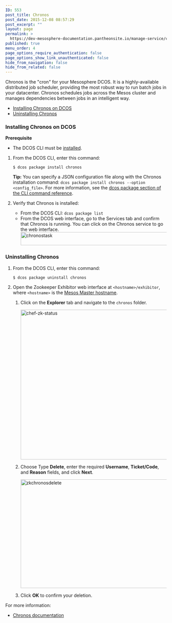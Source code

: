 ```yaml
---
ID: 553
post_title: Chronos
post_date: 2015-12-08 08:57:29
post_excerpt: ""
layout: page
permalink: >
  https://dev-mesosphere-documentation.pantheonsite.io/manage-service/chronos/
published: true
menu_order: 4
page_options_require_authentication: false
page_options_show_link_unauthenticated: false
hide_from_navigation: false
hide_from_related: false
---
```

Chronos is the "cron" for your Mesosphere DCOS. It is a highly-available distributed job scheduler, providing the most robust way to run batch jobs in your datacenter. Chronos schedules jobs across the Mesos cluster and manages dependencies between jobs in an intelligent way.

*   [Installing Chronos on DCOS][1]
*   [Uninstalling Chronos][2]

### <a name="chronosinstall"></a>Installing Chronos on DCOS

**Prerequisite**

*   The DCOS CLI must be [installed][3].

1.  From the DCOS CLI, enter this command:
    
        $ dcos package install chronos
        
    
    **Tip:** You can specify a JSON configuration file along with the Chronos installation command: `dcos package install chronos --option <config_file>`. For more information, see the [dcos package section of the CLI command reference][4].

2.  Verify that Chronos is installed:
    
    *   From the DCOS CLI: `dcos package list`
    *   From the DCOS web interface, go to the Services tab and confirm that Chronos is running. You can click on the Chronos service to go the web interface. <a href="https://docs.mesosphere.com/wp-content/uploads/2015/12/chronostask.png" rel="attachment wp-att-1512"><img src="https://docs.mesosphere.com/wp-content/uploads/2015/12/chronostask.png" alt="chronostask" width="710" height="41" class="alignnone size-full wp-image-1512" /></a>

### <a name="uninstall"></a>Uninstalling Chronos

1.  From the DCOS CLI, enter this command:
    
        $ dcos package uninstall chronos
        

2.  Open the Zookeeper Exhibitor web interface at `<hostname>/exhibitor`, where `<hostname>` is the [Mesos Master hostname][5].
    
    1.  Click on the **Explorer** tab and navigate to the `chronos` folder.
        
        <a href="https://docs.mesosphere.com/wp-content/uploads/2015/12/chef-zk-status.png" rel="attachment wp-att-2112"><img src="https://docs.mesosphere.com/wp-content/uploads/2015/12/chef-zk-status.png" alt="chef-zk-status" width="551" height="467" class="alignnone size-full wp-image-2112" /></a>
    
    2.  Choose Type **Delete**, enter the required **Username**, **Ticket/Code**, and **Reason** fields, and click **Next**.
        
        <a href="https://docs.mesosphere.com/wp-content/uploads/2015/12/zkchronosdelete.png" rel="attachment wp-att-1617"><img src="https://docs.mesosphere.com/wp-content/uploads/2015/12/zkchronosdelete.png" alt="zkchronosdelete" width="613" height="339" class="alignnone size-full wp-image-1617" /></a>
    
    3.  Click **OK** to confirm your deletion.

For more information:

*   <a href="http://mesos.github.io/chronos/docs/" target="_blank">Chronos documentation</a>

 [1]: #chronosinstall
 [2]: #uninstall
 [3]: /install/cli/
 [4]: ../administration/introcli/command-reference/
 [5]: /install/awscluster#launchdcos